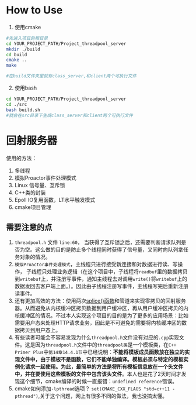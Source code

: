 # How to Use
1. 使用cmake
```bash
#先进入项目的根目录
cd YOUR_PROJECT_PATH/Project_threadpool_server
mkdir ./build
cd build 
cmake ..
make

#在build文件夹里就有class_server,和client两个可执行文件
```

2. 使用bash
```bash
cd YOUR_PROJECT_PATH/Project_threadpool_server
cd ./src
bash build.sh
#就会在src目录下生成class_server和client两个可执行文件
```

# 回射服务器
使用的方法：
1. 多线程
2. 模拟Proactor事件处理模式
3. Linux 信号量、互斥锁
4. C++类的封装
5. Epoll IO复用函数，LT水平触发模式
6. cmake项目管理

## 需要注意的点
1. `threadpool.h` 文件 `line:60`， 当获得了互斥锁之后，还需要判断请求队列是否为空。这么做的目的是防止多个线程同时获得了信号量，又同时向队列拿任务对象的情况。
2. `模拟Proactor事件处理模式`，主线程只进行接受新连接和对数据进行读、写操作， 子线程只处理业务逻辑（在这个项目中，子线程将`readbuf`里的数据拷贝到`writebuf`上，并注册写事件，通知主线程去对调用`write()`将`writebuf`上的数据发回去客户端上面。）。因此由子线程注册写事件，主线程写完后重新注册读事件。
3. 还有更加高效的方法：使用两次[splice()函数](https://github.com/aoaforever/linux-C-Backend-Develop/blob/main/%E7%BD%91%E7%BB%9C%E7%BC%96%E7%A8%8B/%E9%AB%98%E7%BA%A7IO%E5%87%BD%E6%95%B0.md#:~:text=%E8%80%8C%E8%AE%BE%E8%AE%A1%E7%9A%84%E3%80%82-,splice%E5%87%BD%E6%95%B0%E4%B8%8E%E9%9B%B6%E6%8B%B7%E8%B4%9D,-splice%20%E5%87%BD%E6%95%B0%E7%94%A8%E4%BA%8E)和管道来实现零拷贝的回射服务器。从而避免从内核缓冲区拷贝数据到用户缓冲区，再从用户缓冲区拷贝的内核缓冲区的情况。不过本人实现这个项目的目的是为了更多的应用场景：比如需要用户态来处理HTTP请求业务，因此是不可避免的需要将内核缓冲区的数据拷贝到用户态上。
4. 有些读者可能会不容易发现为什么`threadpool.h`文件没有对应的`.cpp`实现文件。这是因为`threadpool.h`文件中的`threadpool类`是一个模板类，在`C++ Primer Plus`中`第14章14.4.1节`中已经说明：**不能将模板成员函数放在独立的实现文件中，由于模板不是函数，它们不能单独编译。模板必须与特定的模板实例化请求一起使用。为此，最简单的方法是将所有模板信息放在一个头文件中，并在要使用这些模板的文件中包含该头文件**。本人也是花了2天时间才发现这个细节，cmake编译的时候一直报错：`undefined reference`错误。
5. cmake如何添加`-lpthread`选项？ `set(CMAKE_CXX_FLAGS "std=c++11 -pthread")`,关于这个问题，网上有很多不同的做法，我也没搞太懂。
